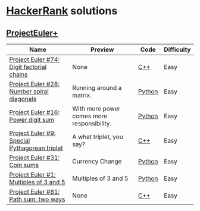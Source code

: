 # [HackerRank](https://www.hackerrank.com/) solutions

## [ProjectEuler+](https://www.hackerrank.com/contests/projecteuler)


Name | Preview | Code | Difficulty
---- | ------- | ---- | ----------
[Project Euler #74: Digit factorial chains](https://www.hackerrank.com/challenges/euler074)|None|[C++](projecteuler/euler074.cpp)|Easy
[Project Euler #28: Number spiral diagonals](https://www.hackerrank.com/challenges/euler028)|Running around a matrix.|[Python](projecteuler/euler028.py)|Easy
[Project Euler #16: Power digit sum](https://www.hackerrank.com/challenges/euler016)|With more power comes more responsibility.|[Python](projecteuler/euler016.py)|Easy
[Project Euler #9: Special Pythagorean triplet](https://www.hackerrank.com/challenges/euler009)|A what triplet, you say?|[C++](projecteuler/euler009.cpp)|Easy
[Project Euler #31: Coin sums](https://www.hackerrank.com/challenges/euler031)|Currency Change|[Python](projecteuler/euler031.py)|Easy
[Project Euler #1: Multiples of 3 and 5](https://www.hackerrank.com/challenges/euler001)|Multiples of 3 and 5|[Python](projecteuler/euler001.py)|Easy
[Project Euler #81: Path sum: two ways](https://www.hackerrank.com/challenges/euler081)|None|[C++](projecteuler/euler081.cpp)|Easy

